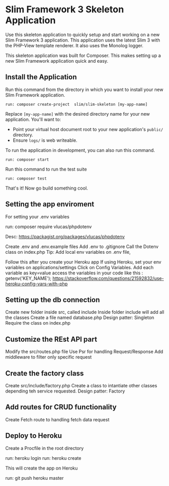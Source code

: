 # Slim Framework 3 Skeleton Application

Use this skeleton application to quickly setup and start working on a new Slim Framework 3 application. This application uses the latest Slim 3 with the PHP-View template renderer. It also uses the Monolog logger.

This skeleton application was built for Composer. This makes setting up a new Slim Framework application quick and easy.

## Install the Application

Run this command from the directory in which you want to install your new Slim Framework application.

    run: composer create-project  slim/slim-skeleton [my-app-name]

Replace `[my-app-name]` with the desired directory name for your new application. You'll want to:

* Point your virtual host document root to your new application's `public/` directory.
* Ensure `logs/` is web writeable.

To run the application in development, you can also run this command. 

	run: composer start

Run this command to run the test suite

	run: composer test

That's it! Now go build something cool.

## Setting the app enviroment

For setting your .env variables

run: composer require vlucas/phpdotenv

Desc: https://packagist.org/packages/vlucas/phpdotenv

Create .env and .env.example files
Add .env to .gitignore
Call the Dotenv class on index.php
Tip: Add local env variables on .env file,

Follow this after you create your Heroku app
If using Heroku, set your env variables on applications/settings
Click on Config Variables. Add each variable as key=value
access the variables in your code like this : getenv('KEY_NAME');
https://stackoverflow.com/questions/21592832/use-heroku-config-vars-with-php

## Setting up the db connection

Create new folder inside src, called include
Inside folder include will add all the classes
Create a file named database.php
Design patter: Singleton
Require the class on index.php

## Customize the REst API part

Modify the src/routes.php file
Use Psr for handling Request/Response
Add middleware to filter only specific request

## Create the factory class

Create src/include/factory.php
Create a class to intantiate other classes depending teh service requested.
Design patter: Factory

## Add routes for CRUD functionality

Create Fetch route to handling fetch data request

 
## Deploy to Heroku

Create a Procfile in the root directory

run: heroku login
run: heroku create

This will create the app on Heroku

run: git push heroku master
